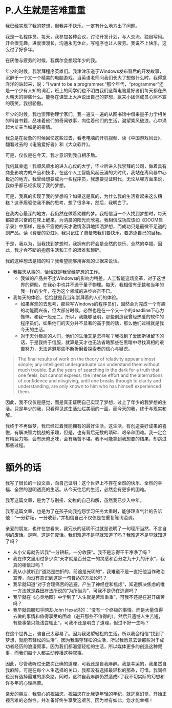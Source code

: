 # P.人生就是苦难重重
我已经实现了我的梦想，但我并不快乐。一定有什么地方出了问题。

我是一名程序员。每天，我参加各种会议，讨论开发计划，与人交流，独自写码。开会很无趣，进度很漫长，沟通永无休止，写程序也让人疲劳。我说不上快乐，这么过了好多年。

在厌倦与疲劳的时候，我偶尔会想起年少的我。

年少的时候，我崇拜程序英雄们。我津津乐道于Windows发布背后的开发故事，沉醉于一个又一个精美的电脑游戏。当英语老师问我们长大了想做什么时，我得意洋洋的站起来，说：“I want to be a programmer.“那个年代，“programmer”还是一个少有人知的词汇，班上的同学们也不明白我们这帮电脑爱好者们每天都在热火朝天的聊些什么。能够在课堂上大声说出自己的梦想，赢来小团体成员心照不宣的窃笑，我很骄傲。

年少的时候，我也崇拜物理学家们。我一遍又一遍的从图书馆中借来量子力学相关的科普书籍，品味着他们的奇闻轶事，向往着他们的生活，渴望乘风破浪，心中涌起大丈夫当如是的豪情。

我总是在疲惫的时候回忆这些过去，看老电脑的开机视频、读《中国游戏风云》，翻看过去的《电脑爱好者》和《大众软件》。

可是，仅仅是在今天，我才意识到我自相矛盾。

我何其幸运！我顺风顺水的进入心仪的大学，毕业后进入我崇拜的公司，做着具有商业影响力的产品和技术。在这个人工智能风起云涌的大时代，我站在离风暴中心极近的地方。我曾经想要成为一名程序员，我想要见证时代，无论从哪方面来说，我似乎都已经实现了我的梦想。

可是，我真的实现了我的梦想吗？如果这是真的，为什么我的生活看起来这么糟糕？这矛盾驱使我不断的思考，想了很多年，然后，我明白了。

在我内心最深的地方，我仍然在做着幼稚的梦。我相信当一个人找到梦想时，每天都应该兴奋的在床上醒来，为清晨的阳光而欣喜。我相信成功应该如《DOOM启示录》中那样，是永不疲倦的天才激情澎湃地挥洒梦想，而成功只是最微不足道的副产品。读《费曼的彩虹》，我只记住了费曼教我们要快乐，要追逐自己的目标。

于是，我以为，当我找到梦想时，我拥有的将会是全然的快乐、全然的幸福。因此，我才会不断的抱怨生活和工作的艰难和琐碎。

我的这种想法是错的吗？我希望能够用客观的证据来说话。
- 我每天从事的，恰恰就是我曾经梦想的工作。
	- 我做的产品并不比Windows的影响力稍差，人工智能这场变革，对于这世界的帮助，在我心中也并不逊于量子物理。每天，我相信有无数和当年的我一样的少年，在为这个领域的进步兴奋不已。
- 我每天的体验，恰恰就是我当年崇拜着的人们的体验。
	- 如果客观的去思考，那些写Windows的程序员们，固然会为完成一个有趣的功能而兴奋，但大部分时候，必然也是在一个又一个的deadline下心力憔悴。和我一般无二。所以，我能够证明，那些创造我曾经热爱的软件的程序员们，如果他们的天分并不显著的高于我的话，那么他们过得就是我今天的生活。
	- 对于天分极高的人们，他们的生活又是怎样呢？我找到了爱因斯坦留下的话，于是我终于信服，就算是天才也无法省略那些在黑暗中寻找真相的艰苦努力，无法逃避那些不断折磨着探索者的信心与疑虑。
> The final results of work on the theory of relativity appear almost simple; any intelligent undergraduate can understand them without much trouble. But the years of searching in the dark for a truth that one feels, but cannot express; the intense effort and the alternations of confidence and misgiving, until one breaks through to clarity and understanding, are only known to him who has himself experienced them.


因此，我不仅仅是感觉，而是真正证明自己实现了梦想，过上了年少的我梦想的生活。只是年少的我，只看得见这生活灿烂美丽的一面。而今天的我，终于与现实和解。

我终于不再做梦，我已经过着我能拥有的最好生活。这生活，有创造美好成果的喜悦，有解决智力挑战的乐趣，但是，也有背后无数的琐碎、艰辛和困难。我一定会有精疲力竭，会有厌倦乏味，会有痛苦不堪。我不可能拿到我想要的结果，却跳过那些过程。

# 额外的话

我写了很长的一段文章，向自己证明：这个世界上不存在全然的快乐、全然的幸福、全然的澄明透亮的生活。从今天往后的生活，必然会有更多的困难。

我写这篇文章，是为了与别扭、幼稚的自己和解，虽然我已步入中年。

我写这篇文章，也是为了在孩子向我抱怨学习任务太重时，能够理直气壮的告诉他：“一分耕耘，一分收获。”并相信自己不仅仅是在重复陈词滥调。

亲爱的朋友，也许在您看来，我冗长的证明不过就是说明了一句理所当然、不言自明的废话。是啊，这是句废话。我们难道不是早就知道了吗？我难道不是早就知道了吗？
- 从小父母就告诉我“一分耕耘，一分收获”。我不是忘得干干净净了吗？
- 我在作文里用过多少次“天才就是百分之一的灵感和百分之九十九的汗水”，我真的相信过吗？
- 我从小就听到“道路是曲折的，前途是光明的”，我难道不是一直把他当作政治宣传，而没有意识到这是一句普适的方法论吗？
- 我早就知道“对于合理痛苦的逃避，产生了神经症和焦虑”，知道解决焦虑的唯一方法就是森田疗法所说的“为所当为”，可我不是仍在逃避吗？
- 我早就在《心灵地图》中学到了“人生就是苦难重重”，可我不还是在避开痛苦吗？
- 我早就佩服知乎网友John Hexa说的：“没有一个终极的事情。而是大量值得去做的事情和值得享受的困难（避开那些不值得的），然后只遗憾人生苦短，有些事情只能浅尝辄止”，可我不还是明白了道理，但过不好一生吗？

在这个世界上，骗自己太容易了。因为我渴望轻松的生活，所以我会相信“找到了梦想，就能有轻松的生活”。因为我渴望轻松的生活，所以我愿意去读那些对于成功者经历的浪漫叙事。因为我们都渴望轻松的生活，所以媒体更多的创造这种叙事，而我们每个人都主动传播这种叙事。

因此，尽管我听过无数次正确的道理，可我还是自我麻醉。我是幸运的，我虽然自我麻醉，可是在每个人生选择的关口，我都没有选择最轻松的那条，可惜，我同样也没有选择最难的那条路。同时，这种自我麻醉仍然造成k了我不切实际的幻想和许多年的心理痛苦。

亲爱的朋友，我衷心的祝福您，祝福您在比我更年轻的年纪，就逃离幻觉，开始正视苦难的必然性，并准备好终生享受这艰苦。因为唯有如此，您才能幸福！